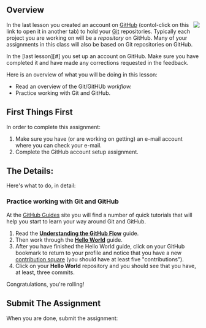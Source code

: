 ---
---

[//]: # ( <p><iframe src="https://douglasurner.github.io/CS-Common/GitHub-GH.2-hello-world/" width="100%" height="666px"></iframe></p> )

[slides]: https://docs.google.com/presentation/d/1gRfw004oRzXaSa4dFhq1jW57jOhVlN2YzjvCv16p1yw/edit?usp=sharing
[template]: https://docs.google.com/document/d/1ihy2zS6PXiOuL69LRaoydITfF8AVuKpHN5QWnV-YDic/edit?usp=sharing

## Overview

<img src="https://imgs.xkcd.com/comics/git.png" align="right"> In the last lesson you created an account on [GitHub][] (contol-click on this link to open it in another tab) to hold your [Git][] repositories. Typically each project you are working on will be a *repository* on GitHub. Many of your assignments in this class will also be based on Git repositories on GitHub.

In the [last lesson][#] you set up an account on GitHub. Make sure you have completed it and have made any corrections requested in the feedback.

Here is an overview of what you will be doing in this lesson:

* Read an overview of the Git/GitHUb *workflow.*
* Practice working with Git and GitHub.

## First Things First

In order to complete this assignment:

1. Make sure you have (or are working on getting) an e-mail account where you can check your e-mail.
1. Complete the GitHub account setup assignment.

## The Details:

Here's what to do, in detail:

### Practice working with Git and GitHub

At the [GitHub Guides][gh-guides] site you will find a number of quick tutorials that will help you start to learn your way around Git and GitHub.

1. Read the **[Understanding the GitHub Flow][gh-flow]** guide.
1. Then work through the **[Hello World][hello-world]** guide.
1. After you have finished the Hello World guide, click on your GitHub bookmark to return to your profile and notice that you have a new [contribution square][gh-squares] (you should have at least five "contributions").
1. Click on your **Hello World** repository and you should see that you have, at least, three commits.

Congratulations, you're rolling!

## Submit The Assignment

When you are done, submit the assignment:

 

[github]: <https://github.com>
[git]: <https://git-scm.com>
[gh-guides]: <https://guides.github.com>
[gh-pages]: <https://pages.github.com>
[hello-world]: <https://guides.github.com/activities/hello-world/>
[gh-flow]: <https://guides.github.com/introduction/flow/>
[setup-gh-pages]: <https://guides.github.com/features/pages/>
[gh-squares]: <https://help.github.com/articles/viewing-contributions-on-your-profile/>
[gfm]: <https://guides.github.com/features/mastering-markdown/>
